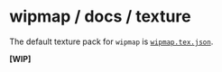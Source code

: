# wipmap / docs / texture

The default texture pack for `wipmap` is [`wipmap.tex.json`](../wipmap.tex.json).  

**[WIP]**
<!--
You can specify your own texture pack with the `--texture-pack` option:

```sh
$ wipmap --texture-pack path/to/my/texture-pack
```

Use the `-l, --live` flag to allow the server to re-read all config files (including external textures file) on request:

```sh
$ wipmap --live --config path/to/my/config.json
```
<sup>Note that in production, the `-l, --live` flag shouldn't be used, as it is far more efficient to request a cached config.</sup>

<br>

## Structure of a texture pack
```sh
my-texpack/
│
├── spritesheet-1.png
├── spritesheet-2.png
├── spritesheet-3.png
│
└── my-texpack.tex.json
```

### `my-texpack.tex.json`

```json
{
  "spritesheets": {
    "sprite1": { "src": "spritesheet-1.png", "resolution": 50 },
    "sprite2": { "src": "spritesheet-2.png", "resolution": 100 },
    "sprite3": { "src": "spritesheet-2.png", "resolution": 10, "length": 3},
  },

  "textures": {
    "BIOME1": [["sprite1", 1]],
    "BIOME2": [["sprite2", 0.01], ["sprite3", 0.05]]
  }
}
```
-->

